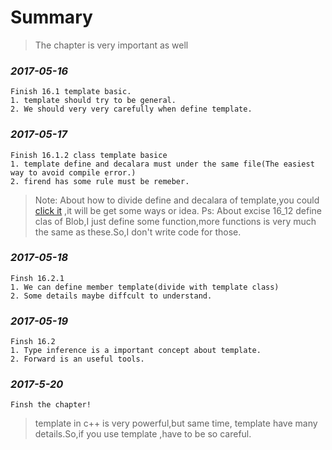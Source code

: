 Summary
=======================================
> The chapter is very important as well

### *2017-05-16*
	Finish 16.1 template basic.
	1. template should try to be general.
	2. We should very very carefully when define template.
	
### *2017-05-17*
	Finish 16.1.2 class template basice
	1. template define and decalara must under the same file(The easiest way to avoid compile error.)
	2. firend has some rule must be remeber.

> Note: About how to divide define and decalara of template,you could [click it](http://www.jianshu.com/p/3a7a41d46645) ,it will be get some ways or idea.
> Ps: About excise 16_12 define clas of Blob,I just define some function,more functions is very much the same as these.So,I don't write code for those.

### *2017-05-18*
	Finsh 16.2.1
	1. We can define member template(divide with template class)
	2. Some details maybe diffcult to understand.

### *2017-05-19*
	Finsh 16.2
	1. Type inference is a important concept about template.
	2. Forward is an useful tools. 

### *2017-5-20*
	Finsh the chapter!


> template in c++ is very powerful,but same time, template have many details.So,if you use template ,have to be so careful.



